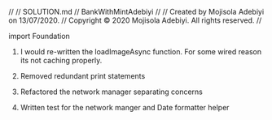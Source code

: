 //
//  SOLUTION.md
//  BankWithMintAdebiyi
//
//  Created by Mojisola Adebiyi on 13/07/2020.
//  Copyright © 2020 Mojisola Adebiyi. All rights reserved.
//

import Foundation


1)  I would re-written the loadImageAsync function. For some wired reason its not caching properly.

2)  Removed redundant print statements 

3)  Refactored the network manager separating  concerns

4) Written test for the network manger and Date formatter helper
